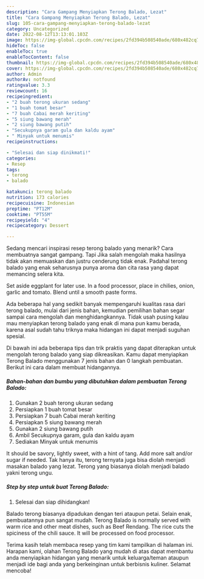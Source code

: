 ```yaml
---
description: "Cara Gampang Menyiapkan Terong Balado, Lezat"
title: "Cara Gampang Menyiapkan Terong Balado, Lezat"
slug: 105-cara-gampang-menyiapkan-terong-balado-lezat
category: Uncategorized
date: 2022-08-12T13:13:01.103Z
image: https://img-global.cpcdn.com/recipes/2fd394b508540ade/680x482cq70/terong-balado-foto-resep-utama.jpg
hideToc: false
enableToc: true
enableTocContent: false
thumbnail: https://img-global.cpcdn.com/recipes/2fd394b508540ade/680x482cq70/terong-balado-foto-resep-utama.jpg
cover: https://img-global.cpcdn.com/recipes/2fd394b508540ade/680x482cq70/terong-balado-foto-resep-utama.jpg
author: Admin
authorAv: notfound
ratingvalue: 3.3
reviewcount: 16
recipeingredient:
- "2 buah terong ukuran sedang"
- "1 buah tomat besar"
- "7 buah Cabai merah keriting"
- "5 siung bawang merah"
- "2 siung bawang putih"
- "Secukupnya garam gula dan kaldu ayam"
- " Minyak untuk menumis"
recipeinstructions:

- "Selesai dan siap dinikmati!"
categories:
- Resep
tags:
- terong
- balado

katakunci: terong balado 
nutrition: 173 calories
recipecuisine: Indonesian
preptime: "PT12M"
cooktime: "PT55M"
recipeyield: "4"
recipecategory: Dessert

---
```



Sedang mencari inspirasi resep terong balado yang menarik? Cara membuatnya sangat gampang. Tapi Jika salah mengolah maka hasilnya tidak akan memuaskan dan justru cenderung tidak enak. Padahal terong balado yang enak seharusnya punya aroma dan cita rasa yang dapat memancing selera kita.


Set aside eggplant for later use. In a food processor, place in chilies, onion, garlic and tomato. Blend until a smooth paste forms.

Ada beberapa hal yang sedikit banyak mempengaruhi kualitas rasa dari terong balado, mulai dari jenis bahan, kemudian pemilihan bahan segar sampai cara mengolah dan menghidangkannya. Tidak usah pusing kalau mau menyiapkan terong balado yang enak di mana pun kamu berada, karena asal sudah tahu triknya maka hidangan ini dapat menjadi suguhan spesial.


Di bawah ini ada beberapa tips dan trik praktis yang dapat diterapkan untuk mengolah terong balado yang siap dikreasikan. Kamu dapat menyiapkan Terong Balado menggunakan 7 jenis bahan dan 0 langkah pembuatan. Berikut ini cara dalam membuat hidangannya.

<!--inarticleads1-->

##### Bahan-bahan dan bumbu yang dibutuhkan dalam pembuatan Terong Balado:

1. Gunakan 2 buah terong ukuran sedang
1. Persiapkan 1 buah tomat besar
1. Persiapkan 7 buah Cabai merah keriting
1. Persiapkan 5 siung bawang merah
1. Gunakan 2 siung bawang putih
1. Ambil Secukupnya garam, gula dan kaldu ayam
1. Sediakan  Minyak untuk menumis


It should be savory, lightly sweet, with a hint of tang. Add more salt and/or sugar if needed. Tak hanya itu, terong ternyata juga bisa diolah menjadi masakan balado yang lezat. Terong yang biasanya diolah menjadi balado yakni terong ungu. 

<!--inarticleads2-->

##### Step by step untuk buat Terong Balado:


1. Selesai dan siap dihidangkan!

Balado terong biasanya dipadukan dengan teri ataupun petai. Selain enak, pembuatannya pun sangat mudah. Terong Balado is normally served with warm rice and other meat dishes, such as Beef Rendang. The rice cuts the spiciness of the chili sauce. It will be processed on food processor. 

Terima kasih telah membaca resep yang tim kami tampilkan di halaman ini. Harapan kami, olahan Terong Balado yang mudah di atas dapat membantu anda menyiapkan hidangan yang menarik untuk keluarga/teman ataupun menjadi ide bagi anda yang berkeinginan untuk berbisnis kuliner. Selamat mencoba!

